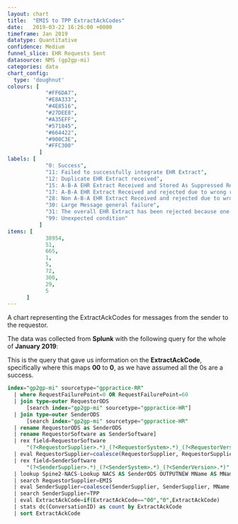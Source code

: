 ```yaml
---
layout: chart
title:  "EMIS to TPP ExtractAckCodes"
date:   2019-03-22 16:26:00 +0000
timeframe: Jan 2019
datatype: Quantitative
confidence: Medium
funnel_slice: EHR Requests Sent
datasource: NMS (gp2gp-mi)
categories: data
chart_config: 
  type: 'doughnut'
colours: [
            "#FF6DA7",
            "#E8A333",
            "#4E8516",
            "#27DEE8",
            "#A35EFF",
            "#571845",
            "#664422",
            "#900C3E",
            "#FFC300"
          ]
labels: [
            "0: Success",
            "11: Failed to successfully integrate EHR Extract",
            "12: Duplicate EHR Extract received",
            "15: A-B-A EHR Extract Received and Stored As Suppressed Record",
            "17: A-B-A EHR Extract Received and rejected due to wrong record or wrong patient",
            "28: Non A-B-A EHR Extract Received and rejected due to wrong record or wrong patient",
            "30: Large Message general failure",
            "31: The overall EHR Extract has been rejected because one or more attachments via Large Messages were not received",
            "99: Unexpected condition"
          ]
items: [
            38954,
            51,
            665,
            1,
            5,
            72,
            300,
            29,
            5
      ]
---
```

A chart representing the ExtractAckCodes for messages from the sender to the requestor.

The data was collected from **Splunk** with the following query for the whole of **January 2019**:

This is the query that gave us information on the **ExtractAckCode**, specifically where this maps **00** to **0**, as we have assumed all the 0s are a success.
```sql
index="gp2gp-mi" sourcetype="gppractice-RR"     
  | where RequestFailurePoint=0 OR RequestFailurePoint=60      
  | join type=outer RequestorODS
      [search index="gp2gp-mi" sourcetype="gppractice-HR"]      
  | join type=outer SenderODS          
      [search index="gp2gp-mi" sourcetype="gppractice-HR"            
  | rename RequestorODS as SenderODS            
  | rename RequestorSoftware as SenderSoftware]     
  | rex field=RequestorSoftware        
      "(?<RequestorSupplier>.*)_(?<RequestorSystem>.*)_(?<RequestorVersion>.*)"     
  | eval RequestorSupplier=coalesce(RequestorSupplier, RequestorSupplier, "Unknown")     
  | rex field=SenderSoftware        
      "(?<SenderSupplier>.*)_(?<SenderSystem>.*)_(?<SenderVersion>.*)"     
  | lookup Spine2-NACS-Lookup NACS AS SenderODS OUTPUTNEW MName AS MName     
  | search RequestorSupplier=EMIS 
  | eval SenderSupplier=coalesce(SenderSupplier, SenderSupplier, MName, MName, "Unknown")     
  | search SenderSupplier=TPP 
  | eval ExtractAckCode=if(ExtractAckCode=="00","0",ExtractAckCode)
  | stats dc(ConversationID) as count by ExtractAckCode 
  | sort ExtractAckCode
```
